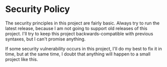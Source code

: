 # Security Policy

The security principles in this project are fairly basic.
Always try to run the latest release, because I am not going to support old releases of this project. I'll try to keep this project backwards-compatible with previous syntaxes, but I can't promise anything.

If some security vulnerability occurs in this project, I'll do my best to fix it in time, but at the same time, I doubt that anything will happen to a small project like this.
